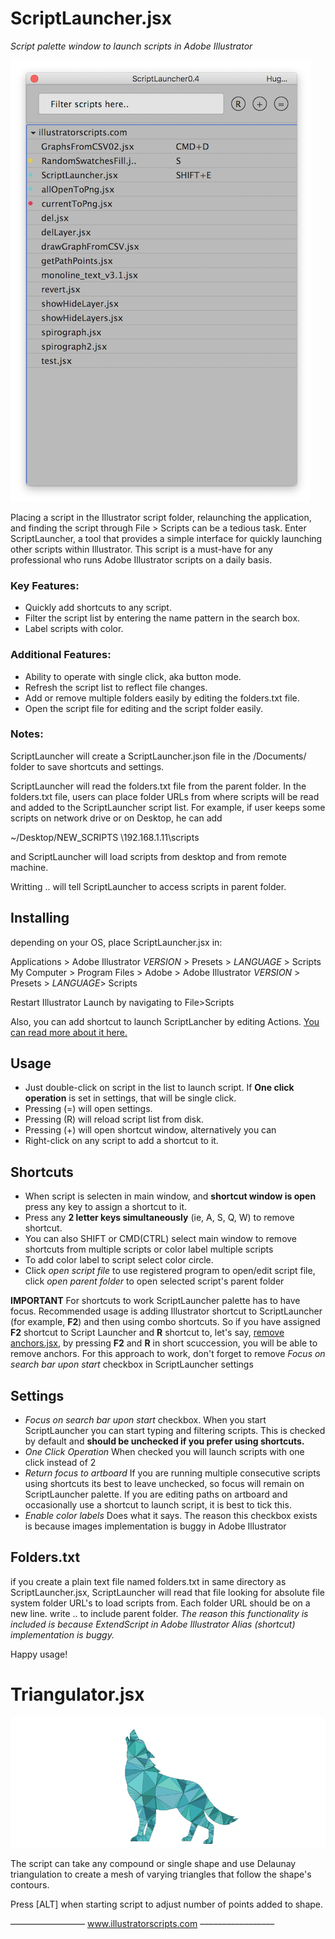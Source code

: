 # ScriptLauncher.jsx 

_Script palette window to launch scripts in Adobe Illustrator_

![Script palette window to launch scripts in Adobe Illustrator](.crap/fullClean.png?raw=true "ScriptLauncher.jsx")

Placing a script in the Illustrator script folder, relaunching the application, and finding the script through File > Scripts can be a tedious task. Enter ScriptLauncher, a tool that provides a simple interface for quickly launching other scripts within Illustrator. This script is a must-have for any professional who runs Adobe Illustrator scripts on a daily basis.

### Key Features:

* Quickly add shortcuts to any script. 
* Filter the script list by entering the name pattern in the search box. 
* Label scripts with color. 



### Additional Features:

* Ability to operate with single click, aka button mode.
* Refresh the script list to reflect file changes.
* Add or remove multiple folders easily by editing the folders.txt file.
* Open the script file for editing and the script folder easily.



### Notes:

ScriptLauncher will create a ScriptLauncher.json file in the <User>/Documents/ folder to save shortcuts and settings.

ScriptLauncher will read the folders.txt file from the parent folder. In the folders.txt file, users can place folder URLs from where scripts will be read and added to the ScriptLauncher script list. For example, if user keeps some scripts on network drive or on Desktop, he can add 

~/Desktop/NEW_SCRIPTS 
\\192.168.1.11\scripts

and ScriptLauncher will load scripts from desktop and from remote machine.

Writting .. will tell ScriptLauncher to access scripts in parent folder.


## Installing

depending on your OS, place ScriptLauncher.jsx in:

Applications > Adobe Illustrator _VERSION_ > Presets > _LANGUAGE_ > Scripts
My Computer > Program Files > Adobe > Adobe Illustrator _VERSION_  > Presets > _LANGUAGE_> Scripts

Restart Illustrator
Launch by navigating to File>Scripts


Also, you can add shortcut to launch ScriptLancher by editing Actions. [You can read more about it here.](https://www.illustratorscripts.com/resources/how-to-add-shortcut-to-any-script/) 

## Usage

* Just double-click on script in the list to launch script. If **One click operation** is set in settings, that will be single click.
* Pressing (=) will open settings.
* Pressing (R) will reload script list from disk.
* Pressing (+) will open shortcut window, alternatively you can
* Right-click on any script to add a shortcut to it.

## Shortcuts

* When script is selecten in main window, and **shortcut window is open** press any key to assign a shortcut to it.
* Press any **2 letter keys simultaneously** (ie, A, S, Q, W) to remove shortcut. 
* You can also SHIFT or CMD(CTRL) select main window to remove shortcuts from multiple scripts or color label multiple scripts
* To add color label to script select color circle.
* Click *open script file* to use registered program to open/edit script file, click *open parent folder* to open selected script's parent folder


**IMPORTANT**
For shortcuts to work ScriptLauncher palette has to have focus. Recommended usage is adding Illustrator shortcut to ScriptLauncher (for example, **F2**) and then using
combo shortcuts. So if you have assigned **F2** shortcut to Script Launcher and  **R** shortcut to, let's say, [remove anchors.jsx](https://www.illustratorscripts.com/scripts/remove-anchors-points/),
by pressing **F2** and **R** in short scuccession, you will be able to remove anchors.
For this approach to work, don't forget to remove _Focus on search bar upon start_ checkbox in ScriptLauncher settings

## Settings

* _Focus on search bar upon start_ checkbox. When you start ScriptLauncher you can start typing and filtering scripts. This is checked by default and **should be unchecked if you prefer using shortcuts.**
* _One Click Operation_ When checked you will launch scripts with one click instead of 2
* _Return focus to artboard_ If you are running multiple consecutive scripts using shortcuts its best to leave unchecked, so focus will remain on ScriptLauncher  palette. If you are editing paths on artboard and occasionally use a shortcut to launch script, it is best to tick this.
* _Enable color labels_ Does what it says. The reason this checkbox exists is because images implementation is buggy in Adobe Illustrator

## Folders.txt

if you create a plain text file named folders.txt in same directory as ScriptLauncher.jsx, ScriptLauncher will read that file looking for absolute file system folder URL's to load scripts from. Each folder URL should be on a new line.
write .. to include parent folder. 
_The reason this functionality is included is because ExtendScript in Adobe Illustrator Alias (shortcut) implementation is buggy._


Happy usage!




# Triangulator.jsx 

![a mesh of varying triangles](.crap/wolfTriangle.png?raw=true "Triangulator.jsx")

The script can take any compound or single shape and use Delaunay triangulation to create a mesh of varying triangles that follow the shape's contours.

Press [ALT] when starting script to adjust number of points added to shape.








–––––––––––––––––
<a href="http://www.illustratorscripts.com">www.illustratorscripts.com</a>
–––––––––––––––––
